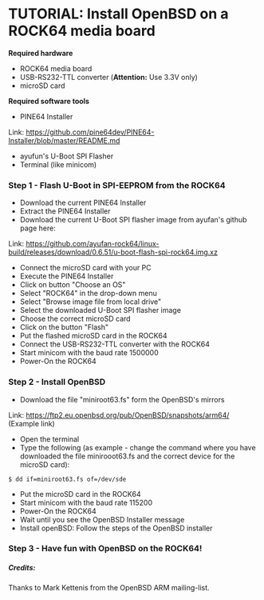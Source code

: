 # TUTORIAL: Install OpenBSD on a ROCK64 media board 

**Required hardware**

* ROCK64 media board
* USB-RS232-TTL converter (**Attention:** Use 3.3V only)
* microSD card

**Required software tools**

* PINE64 Installer

Link: https://github.com/pine64dev/PINE64-Installer/blob/master/README.md

* ayufun's U-Boot SPI Flasher
* Terminal (like minicom)

### Step 1 - Flash U-Boot in SPI-EEPROM from the ROCK64

* Download the current PINE64 Installer
* Extract the PINE64 Installer
* Download the current U-Boot SPI flasher image from ayufan's github page here: 

Link: https://github.com/ayufan-rock64/linux-build/releases/download/0.6.51/u-boot-flash-spi-rock64.img.xz

* Connect the microSD card with your PC
* Execute the PINE64 Installer
* Click on button "Choose an OS"
* Select "ROCK64" in the drop-down menu
* Select "Browse image file from local drive"
* Select the downloaded U-Boot SPI flasher image
* Choose the correct microSD card
* Click on the button "Flash"
* Put the flashed microSD card in the ROCK64
* Connect the USB-RS232-TTL converter with the ROCK64
* Start minicom with the baud rate 1500000
* Power-On the ROCK64

### Step 2 - Install OpenBSD

* Download the file "miniroot63.fs" form the OpenBSD's mirrors

Link: https://ftp2.eu.openbsd.org/pub/OpenBSD/snapshots/arm64/ (Example link)

* Open the terminal
* Type the following (as example - change the command where you have downloaded the file minirooot63.fs and the correct device for the microSD card):

```
$ dd if=miniroot63.fs of=/dev/sde
```

* Put the microSD card in the ROCK64
* Start minicom with the baud rate 115200
* Power-On the ROCK64
* Wait until you see the OpenBSD Installer message
* Install openBSD: Follow the steps of the OpenBSD installer

### Step 3 - Have fun with OpenBSD on the ROCK64!

##### Credits:

Thanks to Mark Kettenis from the OpenBSD ARM mailing-list.
